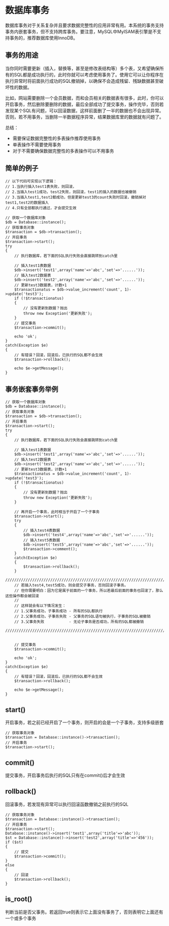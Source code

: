 数据库事务
==============
数据库事务对于关系复杂并且要求数据完整性的应用非常有用。本系统的事务支持事务内嵌套事务，但不支持跨库事务。要注意，MySQL中MyISAM表引擎是不支持事务的，推荐数据库使用InnoDB。

事务的用途
----------
当你同时需要更新（插入，替换等，甚至是修改表结构等）多个表，又希望确保所有的SQL都是成功执行的，此时你就可以考虑使用事务了。使用它可以让你程序在执行异常时将前面执行成功的SQL撤销掉，以确保不会造成残留、残缺数据甚至破坏性的数据。

比如，网站需要删除一个会员数据，而和会员相关的数据表有很多，此时，你可以开启事务，然后删除要删除的数据，最后全部成功了提交事务，操作完毕，否则若发现某个SQL有问题，可以回滚数据，这样前面删了一半的数据也不会出现异常。否则，若不用事务，当删除一半数据程序异常，结果数据库里的数据就有问题了。

总结：

* 需要保证数据完整性的多表操作推荐使用事务
* 单表操作不需要使用事务
* 对于不需要确保数据完整性的多表操作可以不用事务

简单的例子
------------
    // 以下代码可实现以下逻辑：
    // 1.当执行插入test1表失败，则回滚，
    // 2.当插入test1成功，test2失败，则回滚，test1的插入的数据也被撤销
    // 3.当插入test1,test2都成功，但是更新test3的count失败时回滚，撤销掉对test1,test2的数据插入
    // 4.只有全部都执行通过，才会提交生效
    
    // 获取一个数据库对象
    $db = Database::instance();
    // 获取事务对象
    $transaction = $db->transaction();
    // 开启事务
    $transaction->start();
    try
    {
        // 执行数据库，若下面的SQL执行失败会直接跳转到catch里
        
        // 插入test1表数据
        $db->insert('test1',array('name'=>'abc','set'=>'......'));
        // 插入test2数据表
        $db->insert('test2',array('name'=>'abc','set'=>'......'));
        // 更新test3数据表，计数+1
        $transactionatus = $db->value_increment('count', 1)->update('test3');
        if (!$transactionatus)
        {
            // 没有更新到数据？抛出
            throw new Exception('更新失败');
        }
        // 提交事务
        $transaction->commit();
        
        echo 'ok';
    }
    catch(Exception $e)
    {
        // 有错误？回滚，回滚后，已执行的SQL都不会生效
        $transaction->rollback();
        
        echo $e->getMessage();
    }

事务嵌套事务举例
--------------

    // 获取一个数据库对象
    $db = Database::instance();
    // 获取事务对象
    $transaction = $db->transaction();
    // 开启事务
    $transaction->start();
    try
    {
        // 执行数据库，若下面的SQL执行失败会直接跳转到catch里
        
        // 插入test1表数据
        $db->insert('test1',array('name'=>'abc','set'=>'......'));
        // 插入test2数据表
        $db->insert('test2',array('name'=>'abc','set'=>'......'));
        // 更新test3数据表，计数+1
        $transactionatus = $db->value_increment('count', 1)->update('test3');
        if (!$transactionatus)
        {
            // 没有更新到数据？抛出
            throw new Exception('更新失败');
        }
        
        // 再开启一个事务，此时相当于开启了一个子事务
        $transaction->start();
        try
        {
            // 插入test4表数据
            $db->insert('test4',array('name'=>'abc','set'=>'......'));
            // 插入test5表数据
            $db->insert('test5',array('name'=>'abc','set'=>'......'));
            $transaction->comment();
        }
        catch(Exception $e)
        {
            $transaction->rollback();
        }
        //////////////////////////////////////////////////////////////////////////////////////// 
        // 若插入test4,test5成功，则会提交子事务，否则回滚子事务。
        // 但你需要明白：因为它是属于前面的一个事务，所以若最后前面的事务也回滚了，那么这些操作都会被回滚
        // 
        // 这样就会有以下情况发生：
        // 1.父事务成功，子事务成功 - 所有的SQL都执行
        // 2.父事务成功，子事务失败 - 父事务的SQL语句被执行，子事务的SQL被撤销
        // 3.父事务失败　　　　　　 - 无论子事务是否成功，所有的SQL都被撤销
        ////////////////////////////////////////////////////////////////////////////////////////
        
        
        // 提交事务
        $transaction->commit();
        
        echo 'ok';
    }
    catch(Exception $e)
    {
        // 有错误？回滚，回滚后，已执行的SQL都不会生效
        $transaction->rollback();
        
        echo $e->getMessage();
    }


start()
---------------
开启事务，若之前已经开启了一个事务，则开启的会是一个子事务，支持多级嵌套
    
    // 获取事务对象
    $transaction = Database::instance()->transaction();
    // 开启事务
    $transaction->start();

commit()
---------
提交事务，开启事务后执行的SQL只有在commit()后才会生效

rollback()
-----------
回滚事务，若发现有异常可以执行回滚函数撤销之前执行的SQL

    // 获取事务对象
    $transaction = Database::instance()->transaction();
    // 开启事务
    $transaction->start();
    Database::instance()->insert('test1',array('title'=>'abc'));
    $st = Database::instance()->insert('test2',array('title'=>'456'));
    if ($st)
    {
        // 提交
        $transaction->commit();
    }
    else
    {
        // 回滚
        $transaction->rollback();
    }

is_root()
-----------
判断当前是否父事务。若返回true则表示它上面没有事务了，否则表明它上面还有一个或多个事务
    